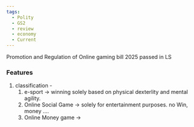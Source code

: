 ```yaml
---
tags:
  - Polity
  - GS2
  - review
  - economy
  - Current
---
```

Promotion and Regulation of Online gaming bill 2025 passed in LS
### Features
1. classification - 
	1. e-sport -> winning solely based on physical dexterlity and mental agility.
	2. Online Social Game -> solely for entertainment purposes. no Win, money ....
	3. Online Money game -> 
